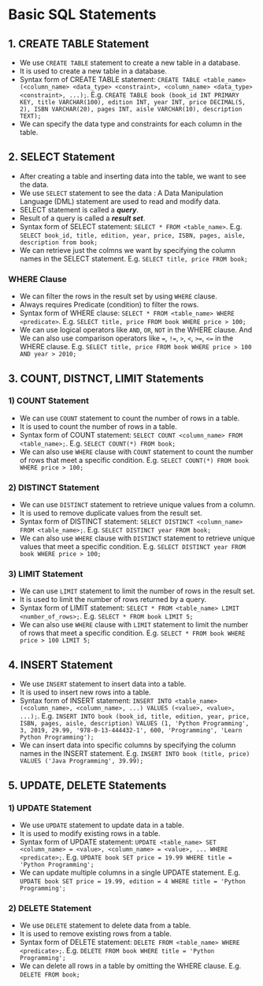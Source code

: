 # Basic SQL Statements

## 1. CREATE TABLE Statement
* We use `CREATE TABLE` statement to create a new table in a database.
* It is used to create a new table in a database.
* Syntax form of CREATE TABLE statement: `CREATE TABLE <table_name> (<column_name> <data_type> <constraint>, <column_name> <data_type> <constraint>, ...);`. E.g. `CREATE TABLE book (book_id INT PRIMARY KEY, title VARCHAR(100), edition INT, year INT, price DECIMAL(5, 2), ISBN VARCHAR(20), pages INT, aisle VARCHAR(10), description TEXT);`
* We can specify the data type and constraints for each column in the table.

## 2. SELECT Statement
* After creating a table and inserting data into the table, we want to see the data.
* We use `SELECT` statement to see the data : A Data Manipulation Language (DML) statement are used to read and modify data.
* SELECT statement is called a ***query***.
* Result of a query is called a ***result set***.
* Syntax form of SELECT statement: `SELECT * FROM <table_name>`. E.g. `SELECT book_id, title, edition, year, price, ISBN, pages, aisle, description from book;`
* We can retrieve just the colmns we want by specifying the column names in the SELECT statement. E.g. `SELECT title, price FROM book;`

### WHERE Clause
* We can filter the rows in the result set by using `WHERE` clause.
* Always requires Predicate (condition) to filter the rows.
* Syntax form of WHERE clause: `SELECT * FROM <table_name> WHERE <predicate>`. E.g. `SELECT title, price FROM book WHERE price > 100;`
* We can use logical operators like `AND`, `OR`, `NOT` in the WHERE clause. And We can also use comparison operators like `=`, `!=`, `>`, `<`, `>=`, `<=` in the WHERE clause. E.g. `SELECT title, price FROM book WHERE price > 100 AND year > 2010;`

## 3. COUNT, DISTNCT, LIMIT Statements

### 1) COUNT Statement
* We can use `COUNT` statement to count the number of rows in a table. 
* It is used to count the number of rows in a table.
* Syntax form of COUNT statement: `SELECT COUNT <column_name> FROM <table_name>;`. E.g. `SELECT COUNT(*) FROM book;`
* We can also use `WHERE` clause with `COUNT` statement to count the number of rows that meet a specific condition. E.g. `SELECT COUNT(*) FROM book WHERE price > 100;`

### 2) DISTINCT Statement
* We can use `DISTINCT` statement to retrieve unique values from a column.
* It is used to remove duplicate values from the result set.
* Syntax form of DISTINCT statement: `SELECT DISTINCT <column_name> FROM <table_name>;`. E.g. `SELECT DISTINCT year FROM book;`
* We can also use `WHERE` clause with `DISTINCT` statement to retrieve unique values that meet a specific condition. E.g. `SELECT DISTINCT year FROM book WHERE price > 100;`

### 3) LIMIT Statement
* We can use `LIMIT` statement to limit the number of rows in the result set.
* It is used to limit the number of rows returned by a query.
* Syntax form of LIMIT statement: `SELECT * FROM <table_name> LIMIT <number_of_rows>;`. E.g. `SELECT * FROM book LIMIT 5;`
* We can also use `WHERE` clause with `LIMIT` statement to limit the number of rows that meet a specific condition. E.g. `SELECT * FROM book WHERE price > 100 LIMIT 5;`

## 4. INSERT Statement
* We use `INSERT` statement to insert data into a table.
* It is used to insert new rows into a table.
* Syntax form of INSERT statement: `INSERT INTO <table_name> (<column_name>, <column_name>, ...) VALUES (<value>, <value>, ...);`. E.g. `INSERT INTO book (book_id, title, edition, year, price, ISBN, pages, aisle, description) VALUES (1, 'Python Programming', 3, 2019, 29.99, '978-0-13-444432-1', 600, 'Programming', 'Learn Python Programming');`
* We can insert data into specific columns by specifying the column names in the INSERT statement. E.g. `INSERT INTO book (title, price) VALUES ('Java Programming', 39.99);`

## 5. UPDATE, DELETE Statements

### 1) UPDATE Statement
* We use `UPDATE` statement to update data in a table.
* It is used to modify existing rows in a table.
* Syntax form of UPDATE statement: `UPDATE <table_name> SET <column_name> = <value>, <column_name> = <value>, ... WHERE <predicate>;`. E.g. `UPDATE book SET price = 19.99 WHERE title = 'Python Programming';`
* We can update multiple columns in a single UPDATE statement. E.g. `UPDATE book SET price = 19.99, edition = 4 WHERE title = 'Python Programming';`

### 2) DELETE Statement
* We use `DELETE` statement to delete data from a table.
* It is used to remove existing rows from a table.
* Syntax form of DELETE statement: `DELETE FROM <table_name> WHERE <predicate>;`. E.g. `DELETE FROM book WHERE title = 'Python Programming';`
* We can delete all rows in a table by omitting the WHERE clause. E.g. `DELETE FROM book;`
